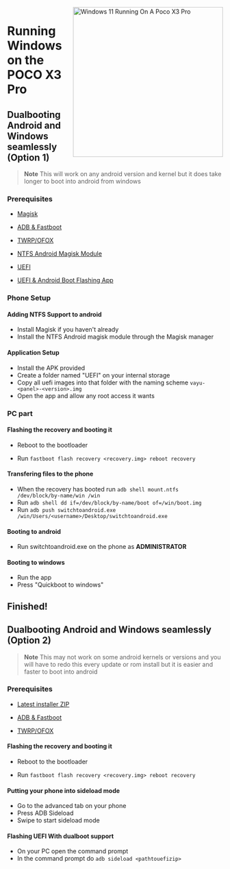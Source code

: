 <img align="right" src="https://github.com/woa-vayu/src_vayu_windows/blob/main/2Poco X3 Pro Windows.png" width="350" alt="Windows 11 Running On A Poco X3 Pro">


# Running Windows on the POCO X3 Pro

## Dualbooting Android and Windows seamlessly (Option 1)

> **Note** This will work on any android version and kernel but it does take longer to boot into android from windows

### Prerequisites

- [Magisk](https://github.com/topjohnwu/Magisk/releases/latest)

- [ADB & Fastboot](https://developer.android.com/studio/releases/platform-tools)

- [TWRP/OFOX](../../../../releases/Recoveries)

- [NTFS Android Magisk Module](../../../../releases/ntfsdroid)

- [UEFI](https://github.com/woa-vayu/edk2-msm/releases/latest)

- [UEFI & Android Boot Flashing App](../../../../releases/dualboot)

### Phone Setup

#### Adding NTFS Support to android

- Install Magisk if you haven't already
- Install the NTFS Android magisk module through the Magisk manager

#### Application Setup

- Install the APK provided
- Create a folder named "UEFI" on your internal storage
- Copy all uefi images into that folder with the naming scheme ```vayu-<panel>-<version>.img```
- Open the app and allow any root access it wants

### PC part

#### Flashing the recovery and booting it

- Reboot to the bootloader

- Run ```fastboot flash recovery <recovery.img> reboot recovery```

#### Transfering files to the phone

- When the recovery has booted run ```adb shell mount.ntfs /dev/block/by-name/win /win```
- Run ```adb shell dd if=/dev/block/by-name/boot of=/win/boot.img```
- Run ```adb push switchtoandroid.exe /win/Users/<username>/Desktop/switchtoandroid.exe```
  
#### Booting to android
  
  - Run switchtoandroid.exe on the phone as **ADMINISTRATOR**

#### Booting to windows
  
  - Run the app
  - Press "Quickboot to windows"
  
## Finished!
  
  

  
## Dualbooting Android and Windows seamlessly (Option 2)
  
> **Note** This may not work on some android kernels or versions and you will have to redo this every update or rom install but it is easier and faster to boot into android
  
### Prerequisites

- [Latest installer ZIP](https://github.com/Woa-Vayu/edk2-msm/releases/latest)

- [ADB & Fastboot](https://developer.android.com/studio/releases/platform-tools)

- [TWRP/OFOX](../../../../releases/Recoveries)
  
  
#### Flashing the recovery and booting it

- Reboot to the bootloader

- Run ```fastboot flash recovery <recovery.img> reboot recovery```

  
#### Putting your phone into sideload mode
  
- Go to the advanced tab on your phone
- Press ADB Sideload
- Swipe to start sideload mode
  
#### Flashing UEFI With dualboot support
  
- On your PC open the command prompt
- In the command prompt do ```adb sideload <pathtouefizip>```
